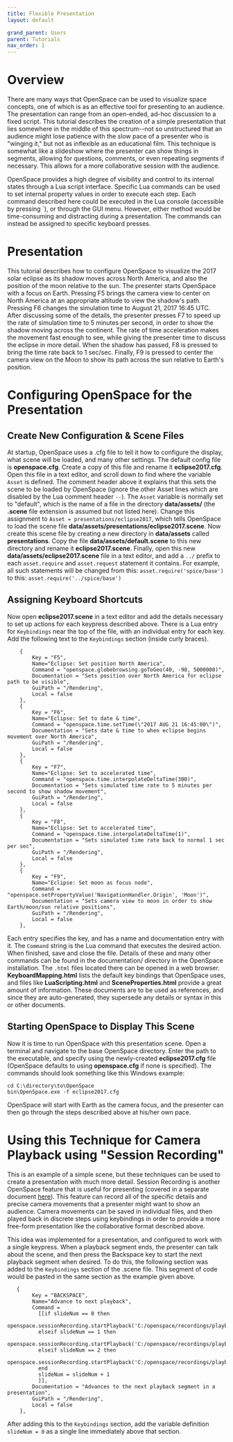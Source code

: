 ```yaml
---
title: Flexible Presentation
layout: default

grand_parent: Users
parent: Tutorials
nav_order: 1
---
```


# Overview
There are many ways that OpenSpace can be used to visualize space concepts, one of which is as an effective tool for presenting to an audience.  The presentation can range from an open-ended, ad-hoc discussion to a fixed script.  This tutorial describes the creation of a simple presentation that lies somewhere in the middle of this spectrum--not so unstructured that an audience might lose patience with the slow pace of a presenter who is "winging it," but not as inflexible as an educational film.  This technique is somewhat like a slideshow where the presenter can show things in segments, allowing for questions, comments, or even repeating segments if necessary. This allows for a more collaborative session with the audience.

OpenSpace provides a high degree of visibility and control to its internal states through a Lua script interface.  Specific Lua commands can be used to set internal property values in order to execute each step.  Each command described here could be executed in the Lua console (accessible by pressing \`), or through the GUI menu.  However, either method would be time-consuming and distracting during a presentation. The commands can instead be assigned to specific keyboard presses.

# Presentation
This tutorial describes how to configure OpenSpace to visualize the 2017 solar eclipse as its shadow moves across North America, and also the position of the moon relative to the sun.  The presenter starts OpenSpace with a focus on Earth.  Pressing F5 brings the camera view to center on North America at an appropriate altitude to view the shadow's path.  Pressing F6 changes the simulation time to August 21, 2017 16:45 UTC. After discussing some of the details, the presenter presses F7 to speed up the rate of simulation time to 5 minutes per second, in order to show the shadow moving across the continent.  The rate of time acceleration makes the movement fast enough to see, while giving the presenter time to discuss the eclipse in more detail.  When the shadow has passed, F8 is pressed to bring the time rate back to 1 sec/sec.  Finally, F9 is pressed to center the camera view on the Moon to show its path across the sun relative to Earth's position.

# Configuring OpenSpace for the Presentation
## Create New Configuration & Scene Files
At startup, OpenSpace uses a .cfg file to tell it how to configure the display, what scene will be loaded, and many other settings.  The default config file is **openspace.cfg**.  Create a copy of this file and rename it **eclipse2017.cfg**.  Open this file in a text editor, and scroll down to find where the variable `Asset` is defined.  The comment header above it explains that this sets the scene to be loaded by OpenSpace (ignore the other Asset lines which are disabled by the Lua comment header `--`).  The `Asset` variable is normally set to "default", which is the name of a file in the directory **data/assets/** (the **.scene** file extension is assumed but not listed here).  Change this assignment to `Asset = presentations/eclipse2017`, which tells OpenSpace to load the scene file **data/assets/presentations/eclipse2017.scene**.  Now create this scene file by creating a new directory in **data/assets** called **presentations**.  Copy the file **data/assets/default.scene** to this new directory and rename it **eclipse2017.scene**.  Finally, open this new **data/assets/eclipse2017.scene** file in a text editor, and add a `../` prefix to each `asset.require` and `asset.request` statement it contains.  For example, all such statements will be changed from this:
`asset.require('spice/base')`
to this:
`asset.require('../spice/base')`

## Assigning Keyboard Shortcuts
Now open **eclipse2017.scene** in a text editor and add the details necessary to set up actions for each keypress described above.  There is a Lua entry for `Keybindings` near the top of the file, with an individual entry for each key.  Add the following text to the `Keybindings` section (inside curly braces).
```
    {
        Key = "F5",
        Name="Eclipse: Set position North America",
        Command = "openspace.globebrowsing.goToGeo(40, -98, 5000000)",
        Documentation = "Sets position over North America for eclipse path to be visible",
        GuiPath = "/Rendering",
        Local = false
    },
    {
        Key = "F6",
        Name="Eclipse: Set to date & time",
        Command = "openspace.time.setTime(\"2017 AUG 21 16:45:00\")",
        Documentation = "Sets date & time to when eclipse begins movement over North America",
        GuiPath = "/Rendering",
        Local = false
    },
    {
        Key = "F7",
        Name="Eclipse: Set to accelerated time",
        Command = "openspace.time.interpolateDeltaTime(300)",
        Documentation = "Sets simulated time rate to 5 minutes per second to show shadow movement",
        GuiPath = "/Rendering",
        Local = false
    },
    {
        Key = "F8",
        Name="Eclipse: Set to accelerated time",
        Command = "openspace.time.interpolateDeltaTime(1)",
        Documentation = "Sets simulated time rate back to normal 1 sec per sec",
        GuiPath = "/Rendering",
        Local = false
    },
    {
        Key = "F9",
        Name="Eclipse: Set moon as focus node",
        Command = "openspace.setPropertyValue('NavigationHandler.Origin', 'Moon')",
        Documentation = "Sets camera view to moon in order to show Earth/moon/sun relative positions",
        GuiPath = "/Rendering",
        Local = false
    },

```
Each entry specifies the key, and has a name and documentation entry with it.  The `Command` string is the Lua command that executes the desired action.  When finished, save and close the file.
Details of these and many other commands can be found in the documentation/ directory in the OpenSpace installation.  The `.html` files located there can be opened in a web browser.  **KeyboardMapping.html** lists the default key bindings that OpenSpace uses, and files like **LuaScripting.html** and **SceneProperties.html** provide a great amount of information.  These documents are to be used as references, and since they are auto-generated, they supersede any details or syntax in this or other documents.

## Starting OpenSpace to Display This Scene
Now it is time to run OpenSpace with this presentation scene.  Open a terminal and navigate to the base OpenSpace directory.  Enter the path to the executable, and specify using the newly-created **eclipse2017.cfg** file (OpenSpace defaults to using **openspace.cfg** if none is specified).  The commands should look something like this Windows example:
```
cd C:\directory\to\OpenSpace
bin\OpenSpace.exe -f eclipse2017.cfg
```
OpenSpace will start with Earth as the camera focus, and the presenter can then go through the steps described above at his/her own pace.

# Using this Technique for Camera Playback using "Session Recording"
This is an example of a simple scene, but these techniques can be used to create a presentation with much more detail.  Session Recording is another OpenSpace feature that is useful for presenting (covered in a separate document [here](http://wiki.openspaceproject.com/components/session-recording-playback/general)).  This feature can record all of the specific details and precise camera movements that a presenter might want to show an audience.  Camera movements can be saved in individual files, and then played back in discrete steps using keybindings in order to provide a more free-form presentation like the collaborative format described above.

This idea was implemented for a presentation, and configured to work with a single keypress.  When a playback segment ends, the presenter can talk about the scene, and then press the Backspace key to start the next playback segment when desired.  To do this, the following section was added to the `Keybindings` section of the .scene file.  This segment of code would be pasted in the same section as the example given above.
```
   {
        Key = "BACKSPACE",
        Name="Advance to next playback",
        Command = 
          [[if slideNum == 0 then
            openspace.sessionRecording.startPlayback('C:/openspace/recordings/playback_00.dat')
          elseif slideNum == 1 then
            openspace.sessionRecording.startPlayback('C:/openspace/recordings/playback_01.dat')
          elseif slideNum == 2 then
            openspace.sessionRecording.startPlayback('C:/openspace/recordings/playback_02.dat')
          end
          slideNum = slideNum + 1                           
          ]],
        Documentation = "Advances to the next playback segment in a presentation",
        GuiPath = "/Rendering",
        Local = false
    },
```
After adding this to the `Keybindings` section, add the variable definition `slideNum = 0` as a single line immediately above that section.
